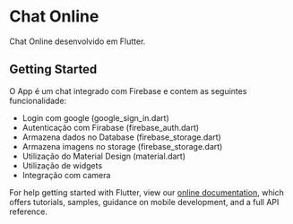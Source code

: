 # Chat Online

Chat Online desenvolvido em Flutter.

## Getting Started

O App é um chat integrado com Firebase e contem as seguintes funcionalidade:

- Login com google (google_sign_in.dart)
- Autenticação com Firabase (firebase_auth.dart)
- Armazena dados no Database (firebase_storage.dart)
- Armazena imagens no storage (firebase_storage.dart)
- Utilização do Material Design (material.dart)
- Utilização de widgets
- Integração com camera


For help getting started with Flutter, view our
[online documentation](https://flutter.dev/docs), which offers tutorials,
samples, guidance on mobile development, and a full API reference.


